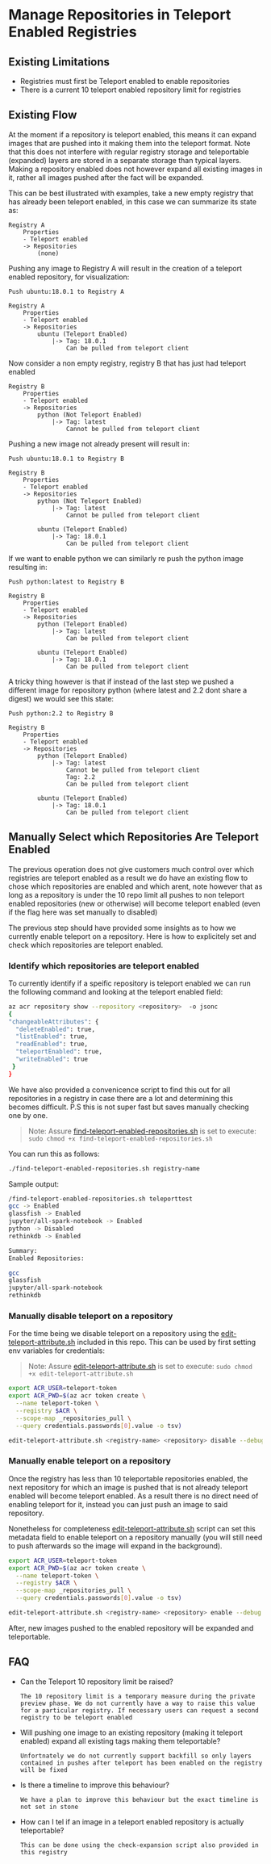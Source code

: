 # Manage Repositories in Teleport Enabled Registries

## Existing Limitations
- Registries must first be Teleport enabled to enable repositories
- There is a current 10 teleport enabled repository limit for registries 

## Existing Flow

At the moment if a repository is teleport enabled, this means it can expand images that are pushed into it making them into the teleport format. Note that this does not interfere with regular registry storage and teleportable (expanded) layers are stored in a separate  storage than typical layers. Making a repository enabled does not however expand all existing images in it, rather all images pushed after the fact will be expanded. 

This can be best illustrated with examples, take a new empty registry that has already been teleport enabled, in this case we can summarize its state as:

    Registry A
        Properties
        - Teleport enabled
        -> Repositories 
            (none)
        

Pushing any image to Registry A will result in the creation of a teleport enabled repository, for visualization:

    Push ubuntu:18.0.1 to Registry A

    Registry A
        Properties
        - Teleport enabled
        -> Repositories 
            ubuntu (Teleport Enabled)
                |-> Tag: 18.0.1 
                    Can be pulled from teleport client


Now consider a non empty registry, registry B that has just had teleport enabled

    Registry B
        Properties
        - Teleport enabled
        -> Repositories 
            python (Not Teleport Enabled)
                |-> Tag: latest
                    Cannot be pulled from teleport client

Pushing a new image not already present will result in:

    Push ubuntu:18.0.1 to Registry B

    Registry B
        Properties
        - Teleport enabled
        -> Repositories 
            python (Not Teleport Enabled)
                |-> Tag: latest
                    Cannot be pulled from teleport client

            ubuntu (Teleport Enabled)
                |-> Tag: 18.0.1 
                    Can be pulled from teleport client

If we want to enable python we can similarly re push the python image resulting in:

    Push python:latest to Registry B

    Registry B
        Properties
        - Teleport enabled
        -> Repositories 
            python (Teleport Enabled)
                |-> Tag: latest
                    Can be pulled from teleport client

            ubuntu (Teleport Enabled)
                |-> Tag: 18.0.1 
                    Can be pulled from teleport client

A tricky thing however is that if instead of the last step we pushed a different image for repository python (where latest and 2.2 dont share a digest) we would see this state:


    Push python:2.2 to Registry B

    Registry B
        Properties
        - Teleport enabled
        -> Repositories 
            python (Teleport Enabled)
                |-> Tag: latest
                    Cannot be pulled from teleport client
                    Tag: 2.2
                    Can be pulled from teleport client

            ubuntu (Teleport Enabled)
                |-> Tag: 18.0.1 
                    Can be pulled from teleport client

 
## Manually Select which Repositories Are Teleport Enabled

The previous operation does not give customers much control over which registries are teleport enabled as a result we do have an existing flow to chose which repositories are enabled and which arent, note however that as long as a repository is under the 10 repo limit all pushes to non teleport enabled repositories (new or otherwise) will become teleport enabled (even if the flag here was set manually to disabled)

The previous step should have provided some insights as to how we currently enable teleport on a repository. Here is how to explicitely set and check which repositories are teleport enabled.

### Identify which repositories are teleport enabled

To currently identify if a speific repository is teleport enabled we can run the following command and looking at the teleport enabled field:

```bash
az acr repository show --repository <repository>  -o jsonc
{
"changeableAttributes": {
  "deleteEnabled": true,
  "listEnabled": true,
  "readEnabled": true,
  "teleportEnabled": true,
  "writeEnabled": true
 }
}
```

We have also provided a convenicence script to find this out for all repositories in a registry in case there are a lot and determining this becomes difficult. P.S this is not super fast but saves manually checking one by one.

> Note: Assure [find-teleport-enabled-repositories.sh](./find-teleport-enabled-repositories.sh) is set to execute: `sudo chmod +x find-teleport-enabled-repositories.sh`

You can run this as follows:

```bash
./find-teleport-enabled-repositories.sh registry-name
```

Sample output:
```bash
/find-teleport-enabled-repositories.sh teleporttest
gcc -> Enabled
glassfish -> Enabled
jupyter/all-spark-notebook -> Enabled
python -> Disabled
rethinkdb -> Enabled

Summary:
Enabled Repositories:

gcc
glassfish
jupyter/all-spark-notebook
rethinkdb

```




### Manually disable teleport on a repository

For the time being we disable teleport on a repository using the [edit-teleport-attribute.sh](./edit-teleport-attribute.sh)  included in this repo. This can be used by first setting env variables for credentials:

> Note: Assure [edit-teleport-attribute.sh](./edit-teleport-attribute.sh) is set to execute: `sudo chmod +x edit-teleport-attribute.sh`

```bash
export ACR_USER=teleport-token
export ACR_PWD=$(az acr token create \
  --name teleport-token \
  --registry $ACR \
  --scope-map _repositories_pull \
  --query credentials.passwords[0].value -o tsv)

edit-teleport-attribute.sh <registry-name> <repository> disable --debug
```

### Manually enable teleport on a repository

Once the registry has less than 10 teleportable repositories enabled, the next repository for which an image is pushed that is not already teleport enabled will become teleport enabled. As a result there is no direct need of enabling teleport for it, instead you can just push an image to said repository. 

Nonetheless for completeness [edit-teleport-attribute.sh](./edit-teleport-attribute.sh)  script can set this metadata field to enable teleport on a repository manually (you will still need to push afterwards so the image will expand in the background).

```bash
export ACR_USER=teleport-token
export ACR_PWD=$(az acr token create \
  --name teleport-token \
  --registry $ACR \
  --scope-map _repositories_pull \
  --query credentials.passwords[0].value -o tsv)

edit-teleport-attribute.sh <registry-name> <repository> enable --debug
```

After, new images pushed to the enabled repository will be expanded and teleportable.

## FAQ

 - Can the Teleport 10 repository limit be raised?

    ``` The 10 repository limit is a temporary measure during the private preview phase. We do not currently have a way to raise this value for a particular registry. If necessary users can request a second registry to be teleport enabled ```

 - Will pushing one image to an existing repository (making it teleport enabled) expand all existing tags making them teleportable?

     ``` Unfortnately we do not currently support backfill so only layers contained in pushes after teleport has been enabled on the registry will be fixed ```

 - Is there a timeline to improve this behaviour?

   ``` We have a plan to improve this behaviour but the exact timeline is not set in stone ```

 - How can I tel if an image in a teleport enabled repository is actually teleportable?

   ``` This can be done using the check-expansion script also provided in this registry ```


